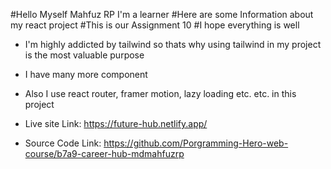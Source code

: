 #Hello Myself Mahfuz RP I'm a learner
#Here are some Information about my react project
#This is our Assignment 10
#I hope everything is well
- I'm highly addicted by tailwind so thats why using tailwind in my project is the most valuable purpose
- I have many more component
- Also I use react router, framer motion, lazy loading etc. etc. in this project

- Live site Link: https://future-hub.netlify.app/
- Source Code Link: https://github.com/Porgramming-Hero-web-course/b7a9-career-hub-mdmahfuzrp